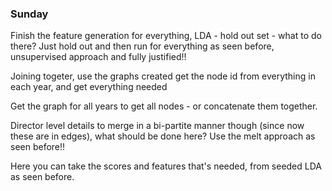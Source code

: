 ### Sunday

Finish the feature generation for everything, LDA - hold out set - what to do there? Just hold out and then run for everything as seen before, unsupervised approach and fully justified!!


Joining togeter, use the graphs created get the node id from everything in each year, and get everything needed

Get the graph for all years to get all nodes - or concatenate them together.

Director level details to merge in a bi-partite manner though (since now these are in edges), what should be done here? Use the melt approach as seen before!!

Here you can take the scores and features that's needed, from seeded LDA as seen before.